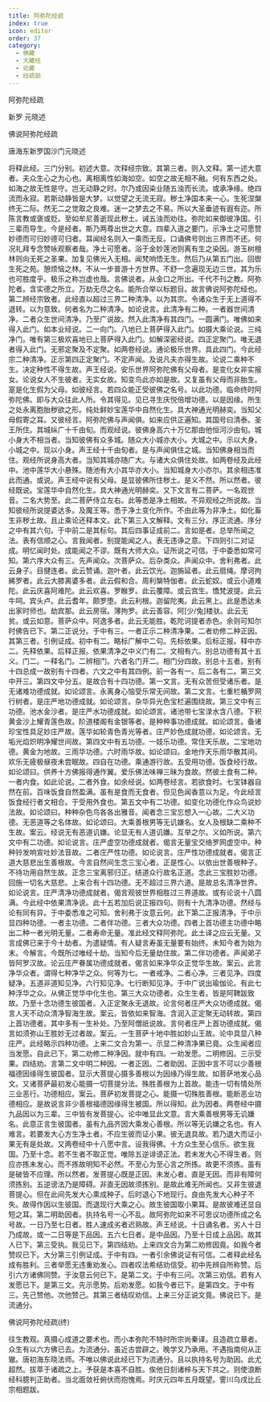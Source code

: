```yaml
---
title: 阿弥陀经疏
index: true
icon: editor
order: 37
category:
  - 佛藏
  - 大藏经
  - 论藏
  - 经疏部
---
```


  阿弥陀经疏  

新罗 元晓述  

佛说阿弥陀经疏  

唐海东新罗国沙门元晓述  

将释此经。三门分别。初述大意。次释经宗致。其第三者。则入文释。第一述大意者。夫众生心之为心也。离相离性如海如空。如空之故无相不融。何有东西之处。如海之故无性是守。岂无动静之时。尔乃或因染业随五浊而长流。或承净缘。绝四流而永寂。若斯动静皆是大梦。以觉望之无流无寂。秽土净国本来一心。生死涅槃终无二际。然无二之觉取之良难。迷一之梦去之不易。所以大圣垂迹有遐有迩。所陈言教或褒或贬。至如牟尼善逝现此秽土。诫五浊而劝往。弥陀如来御彼净国。引三辈而导生。今是经者。斯乃两尊出世之大意。四辈入道之要门。示净土之可愿赞妙德而可归妙德可归者。耳闻经名则入一乘而无反。口诵佛号则出三界而不还。何况礼拜专念赞咏观察者哉。净土可愿者。浴于金妙莲池则离有生之染因。游玉树檀林则向无死之圣果。加复见佛光入无相。闻梵响悟无生。然后乃从第五门出。回辔生死之苑。憩烦恼之林。不从一步普游十方世界。不舒一念遍现无边三世。其为乐也可胜度乎。极乐之称岂虚也哉。言佛说者。从金口之所出。千代不刊之教。阿弥陀者。含实德之所立。万劫无尽之名。能所合举以标题目。故言佛说阿弥陀经也。第二辨经宗致者。此经直以超过三界二种清净。以为其宗。令诸众生于无上道得不退转。以为意致。何者名为二种清净。如论说言。此清净有二种。一者器世间清净。二者众生世间清净。乃至广说故。然入此清净有其四门。一圆满门。唯佛如来得入此门。如本业经说。二一向门。八地已上菩萨得入此门。如摄大乘论说。三纯净门。唯有第三极欢喜地已上菩萨得入此门。如解深密经说。四正定聚门。唯无退者得入此门。无邪定聚及不定聚。如两卷经说。通论极乐世界。具此四门。今此经宗二种清净。正示第四正定聚门。不定声闻。及说凡夫亦得生故。论说二乘种不生。决定种性不得生故。声王经说。安乐世界阿弥陀佛有父母者。是变化女非实报女。论说女人不生彼者。无实女故。知变鸟此亦如是故。又复虽有父母而非胎生。寔是化生假为父母。如彼经言。若四众能正受彼佛之名号。以此功德。临命终时阿弥陀佛。即与大众往此人所。令其得见。见已寻生庆悦倍增功德。以是因缘。所生之处永离胞胎秽欲之形。纯处鲜妙宝莲华中自然化生。具大神通光明赫奕。当知父母假寄之耳。又彼经言。阿弥陀佛与声闻俱。如来应供正遍知。其国号曰清泰。圣王所住。其城纵广十千由旬。而观经说。彼佛身高六十万亿那由他恒河沙由旬。城小身大不相当者。当知彼佛有众多城。随众大小城亦大小。大城之中。示以大身。小城之中。现以小身。声王经十千由旬者。是与声闻俱住之城。当知佛身相当而住。观经所说身高大者。当知其城亦随广大。与诸大众俱住处故。如两卷经及此经中。池中莲华大小悬殊。随池有大小其华亦大小。当知城身大小亦尔。其余相违准此而通。或说。声王经中说有父母。是显彼佛所住秽土。是义不然。所以然者。彼经既说。宝莲华中自然化生。具大神通光明赫奕。又下文言有二菩萨。一名观世音。二名大势至。此二菩萨侍立左右。此等悉是净土相故。不异观经之所说故。当知彼经所说提婆达多。及魔王等。悉于净土变化所作。不由此等为非净土。如化畜生非秽土故。且止乘论还释本文。此下第三入文解释。文有三分。序正流通。序分之中有其六句。于中前二是其标句。其后四事证成前二。言如是者。总举所闻之法。表有信顺之心。言我闻者。别提能闻之人。表无违诤之意。下四则引二对证成。明忆闻时处。成能闻之不谬。既有大师大众。证所说之可信。于中委悉如常可知。第六序大众有三。先声闻众。次菩萨众。后杂类众。声闻众中。舍利弗者。此云身子。目揵连者。此云赞诵。迦叶者。此云饮光。迦旃延者。此云扇绳。摩诃拘絺罗者。此云大膝离婆多者。此云假和合。周利槃特伽者。此云蛇奴。或云小道难陀。此云庆喜阿难陀。此云欢喜。罗睺罗。此云覆障。或云宫生。憍梵波提。此云牛呞。宾头卢。此云耆年。颇罗堕。此云利根。迦留陀夷。此云黑上。此是悉达未出家时师也。劫宾那。此云房宿。薄拘罗。此云善容。阿[少/兔]楼驮。此云无贫。或云如意。菩萨众中。阿逸多者。此云无能胜。乾陀诃提者赤色。余则可知尔时佛告已下。第二正说分。于中有三。一者正示二种清净果。二者劝修二种正因。其第三者。引例证成。初中有二。略标广解中二句。先标依果。后标正报。释中亦二。先释依果。后释正报。依果清净之中义门有二。文相有六。别总功德有其十五义。门二。一释名门。二辨相门。六者名门开二。相门分四故。别总十五者。别有十四总成一故别有十四者。六文之中有其四例。前一各有一。后二各有二。第三文中开三。第四文中分五。是故合有十四功德。第一文言。无有众苦但受诸乐者。是无诸难功德成就。如论颂言。永离身心恼受乐常无间故。第二文言。七重栏楯罗网行树者。是庄严地功德成就。如论颂言。杂华异光色宝栏遍围绕故。第三文中有三功德。池水金沙者。是庄严水功德成就。如论颂言。诸池带七宝渌水含八德。下积黄金沙上耀青莲色故。阶道楼阁有金银等者。是种种事功德成就。如论颂言。备诸珍宝性具足妙庄严故。莲华如轮青色青光等者。庄严妙色成就功德。如论颂言。无垢光焰炽明净耀世间故。第四文中有五功德。一妓乐功德。常住天乐故。二宝地功德。黄金为地故。三雨华功德。六时雨华故。如论颂曰。金地作天乐雨华散其间。欢乐无疲极昼夜未尝眠故。四自在功德。乘通游行故。五受用功德。饭食经行故。如论颂曰。供养十方佛报得通作翼。爱乐佛法味禅三昧为食故。然彼土食有二种。一者内食。如此论说。二者外食。如余经说。如两卷经言。若欲食时。七宝钵器自然在前。百味饭食自然盈满。虽有是食而无食者。但见色闻香意以为足。今此经言饭食经行者文相合。于受用外食也。第五文中有二功德。如变化功德化作众鸟说妙法故。如论颂曰。种种杂色鸟各各出雅音。闻者念三宝忘想入一心故。二大义功德。无恶道等之名体故。如论颂曰。大乘善根男等无讥嫌名。女人及根缺二乘种不生故。案云。经说无有恶道讥嫌。论显无有人道讥嫌。互举之尔。义如所说。第六文中有二功德。如论说言。庄严虚空功德成就者。偈言无量宝交络罗网虚空中。种种铃发响宣吐妙法音故。二者庄严性功德。如论说言。庄严性功德成就者。偈言正道大慈悲出生善根故。今言自然间生念三宝心者。正是性心。以依出世善根种子。不待功用自然生故。正念三宝离邪归正。结道众行故名正道。念此三宝胜妙功德。回施一切名大慈悲。上来合有十四功德。无不超过三界六道。是故总名清净世界。如论说言。庄严清净功德成就者。偈言观彼世界相胜过三界道故。或有论说十八圆满。今此经中依果清净说。此十五若加后说正报四句。则有十九清净功德。然经与论有同有异。于中委悉准之可知。舍利弗于汝意云何。此下第二正报清净。于中示显四种功德。一者主功德。二者伴功德。三者大众功德。四者上首功德主功德中略出二种一者光明无量。二者寿命无量。准此经文释阿弥陀。此土译之应云无量。又言成佛已来于今十劫者。为遣疑情。有人疑言寿虽无量要有始终。未知今者为始为末。今解言。今既所过唯经十劫。当知今后无量劫住故。第二伴功德者。声闻弟子皆阿罗汉故。论云庄严眷属功德成就者。偈言如来净华众正觉华生故。案云。此言净华众者。谓得七种净华之众。何等为七。一者戒净。二者心净。三者见净。四度疑净。五道非道知见净。六行知见净。七行断知见净。于中广说出瑜伽论。有此七种浮华之众。从佛正觉华中化生也。第三大众功德者。众生生者。皆是阿鞞跋致故。乃至十念功德生彼国者。入正定聚永无退故。论言何者庄严大众功德成就。偈言人天不动众清净智海生故。案云。皆依如来智海。含润入正定聚无动转故。第四上首功德者。其中多有一生补处。乃至阿僧祇说故。言何者庄严上首功德成就。偈言如须弥山王胜妙无过者故。案云。一生菩萨十地中胜如妙山王故。论中具显八种庄严。此经略示四种功德。上来二文合为第一。示显二种清净果已竟。众生闻者应当发愿。自此已下。第二劝修二种净因。就中有四。一劝发愿。二明修因。三示受果。四结劝。言第二文中明二种因。一者正因。二者助因。正因中言不可以少善根福德因缘得生彼国者。显示大菩提心摄多善根以为因缘乃得生故。如菩萨地发心品文。又诸菩萨最初发心能摄一切菩提分法。殊胜善根为上首故。能违一切有情处所三业恶行。功德相应。案云。菩萨初发菩提之心。能摄一切殊胜善根。能断恶业功德相应。是故说言非少善根福德因缘得生被国。所以得知。此为因者。两卷经中摄九品因以为三辈。三中皆有发菩提心。论中唯显此文意。言大乘善根男等无讥嫌名。此意正言生彼国者。虽有九品齐因大乘发心善根。所以等无讥嫌之名也。有人难言。若要发大心方生净土者。不应生彼而证小果。彼无退具故。若乃退大而证小果无有是处故。又两卷经中十八愿中言。设我得佛。十方众生至心信乐。欲生我国。乃至十念。若不生者不取正觉。唯除五逆诽谤正法。若未发大心不得生者。则应亦拣未发心。而不拣故明知不必然。不至心为至心言之所拣。故更不须拣。虽有是破皆不应理。所以然者。发菩提心既是正因。未发心者。直是无因。而非有障何须拣别。五逆谤法乃是障碍。非直无因故须拣别。是故此难无所闻也。又非生彼退菩提心。但在此间先发大心熏成种子。后时退心下地现行。良由先发大心种子不失。故得作因以生彼国。而退现行大乘之心。故生彼国取小果耳。是故彼难还显自短之耳。第二明助因者。执持名号一心不乱。故阿弥陀如来不可思议功德所成之名号故。一日乃至七日者。胜人速成劣者迟熟故。声王经说。十日诵名者。劣人十日乃成故。或一二日等是下品因。五六七日者。是中品因。乃至十日成上品因。故其人已下。第三受执。我见已下。第四结劝。上来四文合为第二劝修因竟。如我今者赞叹已下。大分第三引例证成。于中有四。一者引余佛说证有可信。二者释此经名成有胜利。三者举愿无违重劝发心。四者叹法希结劝信受。初中先辨自所称赞。后引六方诸佛同赞。于汝意云何已下。是第二文。于中有三问。次第三劝信。若有人发愿已下。是第三文。先示愿势。后劝发愿。如我今者已下。是第四文。于中有三。先己赞他。次他赞己。其第三者结叹劝信。上来三分正说文竟。佛说已下。是流通分。  

佛说阿弥陀经疏(终)  

往生教观。真摄心成道之要术也。而小本弥陀不特时所宗尚秦译。且造疏立章者。众生有以六方佛已去。为流通分。虽近古尝辟之。晚学又乃承用。不遇指南何从正辙。唐初海东晓法师。不唯以佛说此经已下为流通分。且以执持名号为助因。此尤超然。拔萃于诸疏之上。予获是本喜不自胜。俟他日刻诸梓与天下共之。则使浪断经科臆判正助者。当北面敛衽俯伏而抱愧焉。时庆元四年五月既望。霅川乌戌比丘宗相题跋。  
